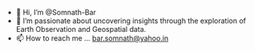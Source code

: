 - 👋 Hi, I’m @Somnath-Bar
- 👀 I’m passionate about uncovering insights through the exploration of Earth Observation and Geospatial data.
- 📫 How to reach me ... bar.somnath@yahoo.in

<!---
Somnath-Bar/Somnath-Bar is a ✨ special ✨ repository because its `README.md` (this file) appears on your GitHub profile.
You can click the Preview link to take a look at your changes.
--->
